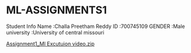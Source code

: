 # ML-ASSIGNMENTS1

Student Info
Name        :Challa Preetham Reddy
ID          :700745109
GENDER      :Male
university  :University of central missouri



[Assignment1_Ml Excutuion video.zip](https://github.com/Preetham1526/ML-ASSIGNMENTS-1/files/11811953/Assignment1_Ml.Excutuion.video.zip)
